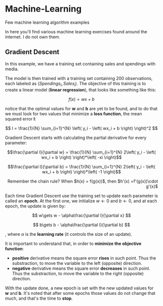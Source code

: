 # Machine-Learning
Few machine learning algorithm examples

In here you'll find various machine learning exercises found around the internet. I do not own them.

## Gradient Descent
In this example, we have a training set containing sales and spendings with media.

The model is then trained with a training set containing 200 observations, each labeled as $(Spendings_i , Sales_i)$. The objective of this training is to create a linear model (**linear regression**), that looks like something like this:

$$ f(x) = wx + b $$

notice that the optimal values for **w** and **b** are yet to be found, and to do that we must look for two values that minimize a **loss function**, the mean squared error **l**:

$$ l = \frac{1}{N} \sum_{i=1}^{N} \left( y_i - \left( wx_i + b \right) \right)^2 $$

Gradient Descent starts with calculating the partial derivative for every parameter:

$$\frac{\partial l}{\partial w} = \frac{1}{N} \sum_{i=1}^{N} 2\left( y_i - \left( wx_i + b \right) \right)*\left( -xi \right)$$

$$\frac{\partial l}{\partial b} = \frac{1}{N} \sum_{i=1}^{N} 2\left( y_i - \left( wx_i + b \right) \right)*\left( -1 \right)$$

<p align="right">Remember the chain rule? When $h(x) = f(g(x))$, then $h'(x) =f'(g(x))\cdot g'(x)$</p> 

Each time Gradient Descent use the training set to update each parameter is called an **epoch**. At the first one, we initialize $w\gets 0$ and $b\gets 0$, and at each epoch, the update is given by:

$$ w\gets w - \alpha\frac{\partial l}{\partial x} $$ 

$$ b\gets b - \alpha\frac{\partial l}{\partial b} $$ 

, where $\alpha$ is the **learning rate** (it controls the size of an update).

It is important to understand that, in order to **minimize the objective function**:
- **positive** derivative means the square error **rises**     in such point. Thus the substraction, to move the variable to the left (opposite) direction.
- **negative** derivative means the square error **decreases** in such point. Thus the substraction, to move the variable to the right (opposite) direction.

With the update done, a new epoch is set with the new updated values for **w** and **b**. It's noted that after some epochs those values do not change that much, and that's the time to **stop**.
